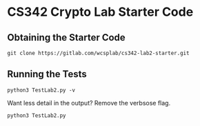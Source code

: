 # CS342 Crypto Lab Starter Code

## Obtaining the Starter Code

```git clone https://gitlab.com/wcsplab/cs342-lab2-starter.git```

## Running the Tests

```python3 TestLab2.py -v```

Want less detail in the output? Remove the verbsose flag.

```python3 TestLab2.py```
